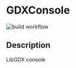 # GDXConsole
![build workflow](https://github.com/pturko/GDXConsole)

## Description
<p>LibGDX console</p>

